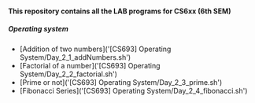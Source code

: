 #### This repository contains all the LAB programs for CS6xx (6th SEM)

##### Operating system

* [Addition of two numbers]('[CS693] Operating System/Day_2_1_addNumbers.sh')
* [Factorial of a number]('[CS693] Operating System/Day_2_2_factorial.sh')
* [Prime or not]('[CS693] Operating System/Day_2_3_prime.sh')
* [Fibonacci Series]('[CS693] Operating System/Day_2_4_fibonacci.sh')